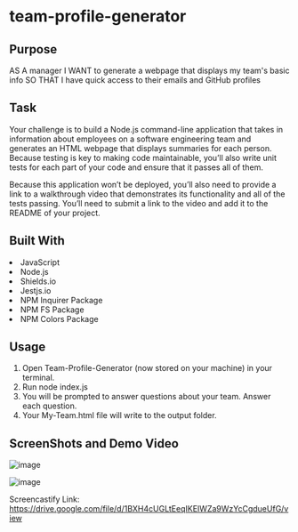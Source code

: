 # team-profile-generator

## Purpose
AS A manager
I WANT to generate a webpage that displays my team's basic info
SO THAT I have quick access to their emails and GitHub profiles

## Task
Your challenge is to build a Node.js command-line application that takes in information about employees on a software engineering team and generates an HTML webpage that displays summaries for each person. Because testing is key to making code maintainable, you’ll also write unit tests for each part of your code and ensure that it passes all of them.

Because this application won’t be deployed, you’ll also need to provide a link to a walkthrough video that demonstrates its functionality and all of the tests passing. You’ll need to submit a link to the video and add it to the README of your project.

## Built With
<li>
JavaScript
</li>
<li>
Node.js
</li> 
<li>
Shields.io
</li>   
<li>
Jestjs.io
</li>      
<li>
NPM Inquirer Package
</li>        
<li>
NPM FS Package
</li>          
<li>
NPM Colors Package
</li>

## Usage 
<ol>
<li>
Open Team-Profile-Generator (now stored on your machine) in your terminal.
</li>
<li>
Run node index.js
</li>
<li>
You will be prompted to answer questions about your team. Answer each question.
</li>
<li>
Your My-Team.html file will write to the output folder.
</li>
</ol>

## ScreenShots and Demo Video
![image](https://user-images.githubusercontent.com/100390351/170894028-08e1eecc-0507-44c3-944d-077de907c9dc.png)

![image](https://user-images.githubusercontent.com/100390351/170894049-7ed90e28-798d-4e36-9356-13af72c3d9ee.png)

Screencastify Link: https://drive.google.com/file/d/1BXH4cUGLtEeqIKEIWZa9WzYcCgdueUfG/view


